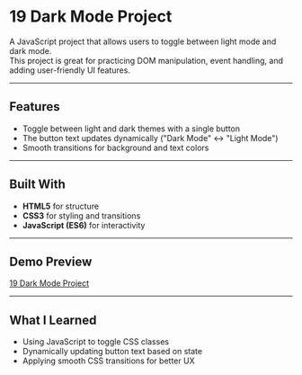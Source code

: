 # 19 Dark Mode Project

A JavaScript project that allows users to toggle between light mode and dark mode.  
This project is great for practicing DOM manipulation, event handling, and adding user-friendly UI features.

---

## Features
- Toggle between light and dark themes with a single button  
- The button text updates dynamically ("Dark Mode" ↔ "Light Mode")  
- Smooth transitions for background and text colors  

---

## Built With
- **HTML5** for structure  
- **CSS3** for styling and transitions  
- **JavaScript (ES6)** for interactivity  

---

## Demo Preview
[19 Dark Mode Project](https://devliwa.github.io/19-dark-mode/)


---

## What I Learned
- Using JavaScript to toggle CSS classes  
- Dynamically updating button text based on state  
- Applying smooth CSS transitions for better UX 
